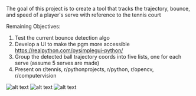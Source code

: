 The goal of this project is to create a tool that tracks the trajectory, bounce, and speed of a player's serve with reference to the tennis court

Remaining Objectives:
1. Test the current bounce detection algo
2. Develop a UI to make the pgm more accessible https://realpython.com/pysimplegui-python/
3. Group the detected ball trajectory coords into five lists, one for each serve (assume 5 serves are made)
4. Present on r/tennis, r/pythonprojects, r/python, r/opencv, r/computervision

![alt text](https://github.com/Helsinki1/tennis-serving-buddy/blob/main/images+gifs/pyplotCourt1.png?raw=true)
![alt text](https://github.com/Helsinki1/tennis-serving-buddy/blob/main/images+gifs/harrisCorners.png?raw=true)
![alt text](https://github.com/Helsinki1/tennis-serving-buddy/blob/main/images+gifs/houghlines.png?raw=true)
